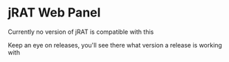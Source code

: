 # jRAT Web Panel

Currently no version of jRAT is compatible with this

Keep an eye on releases, you'll see there what version a release is working with